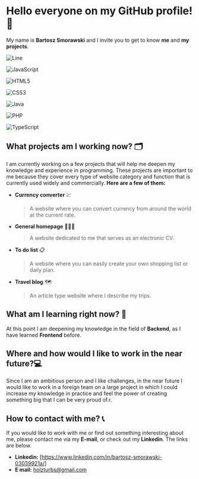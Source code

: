 # Hello everyone on my GitHub profile! 👋
My name is **Bartosz Smorawski** and I invite you to get to know **me** and **my projects**.

![Line](https://user-images.githubusercontent.com/74038190/212284100-561aa473-3905-4a80-b561-0d28506553ee.gif)

![JavaScript](https://img.shields.io/badge/javascript-%23323330.svg?style=for-the-badge&logo=javascript&logoColor=%23F7DF1E)


![HTML5](https://img.shields.io/badge/html5-%23E34F26.svg?style=for-the-badge&logo=html5&logoColor=white)

![CSS3](https://img.shields.io/badge/css3-%231572B6.svg?style=for-the-badge&logo=css3&logoColor=white)


![Java](https://img.shields.io/badge/java-%23ED8B00.svg?style=for-the-badge&logo=openjdk&logoColor=white)


![PHP](https://img.shields.io/badge/php-%23777BB4.svg?style=for-the-badge&logo=php&logoColor=white)

![TypeScript](https://img.shields.io/badge/typescript-%23007ACC.svg?style=for-the-badge&logo=typescript&logoColor=white)
## What projects am I working now? 🗂️

I am currently working on a few projects that will help me deepen my knowledge and experience in programming. These projects are important to me because they cover every type of website category and function that is currently used widely and commercially. **Here are a few of them:**

- **Currency converter** 💹
	> A website where you can convert currency from around the world at the current rate.

- **General homepage** 👨🏻‍💼
	> A website dedicated to me that serves as an electronic CV.
	
- **To do list** 📋
	> A website where you can easily create your own shopping list or daily plan.
	
- **Travel blog** 🗺️
	>An article type website where I describe my trips.

## What am I learning right now? 📘

At this point I am deepening my knowledge in the field of **Backend**, as I have learned **Frontend** before.

## Where and how would I like to work in the near future?💻

Since I am an ambitious person and I like challenges, in the near future I would like to work in a foreign team on a large project in which I could increase my knowledge in practice and feel the power of creating something big that I can be very proud of.r.

## How to contact with me? 📞

If you would like to work with me or find out something interesting about me, please contact me via my **E-mail**, or check out my **Linkedin**. The links are below.

- **Linkedin:** [https://www.linkedin.com/in/bartosz-smorawski-03039921a/]
- **E mail:** [holzturbs@gmail.com](mailto:holzturbs@gmail.com)
